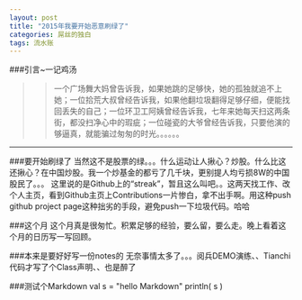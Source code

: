 ```yaml
---
layout: post
title: "2015年我要开始恶意刷绿了"
categories: 屌丝的独白
tags: 流水账
---
```

###引言~一记鸡汤
>>一个广场舞大妈曾告诉我，如果她跳的足够快，她的孤独就追不上她；一位拾荒大叔曾经告诉我，如果他翻垃圾翻得足够仔细，便能找回丢失的自己；一位环卫工阿姨曾经告诉我，七年来她每天扫这两条街，都没扫净心中的瑕疵；一位碰瓷的大爷曾经告诉我，只要他演的够逼真，就能骗过匆匆的时光。。。。。。

---

###要开始刷绿了
当然这不是股票的绿。。。什么运动让人揪心？炒股。什么比这还揪心？在中国炒股。我一个炒基金的都亏了几千块，更别提人均亏损8W的中国股民了。。。
这里说的是Github上的“streak”，暂且这么叫吧。。这两天找工作、改个人主页，看到Github主页上Contributions一片惨白，拿不出手啊。用这种push github project page这种拙劣的手段，避免push一下垃圾代码。哈哈

###这个月
这个月真是很匆忙。积累足够的经验，要么留，要么走。晚上看着这个月的日历写一写回顾。

###本来是要好好写一份notes的
无奈事情太多了。。。阅兵DEMO演练、、Tianchi代码才写了个Class声明、、也是醉了

###测试个Markdown
	val s = "hello Markdown"
	println( s )